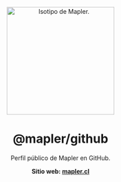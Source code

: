 <p align="center">
  <a href="https://www.mapler.cl/">
    <picture>
      <source media="(prefers-color-scheme: dark)" srcset="https://assets.mapler.cl/mail/zinc-300/pajaro@0.5x.png">
      <source media="(prefers-color-scheme: light)" srcset="https://assets.mapler.cl/mail/mapler-red-500/pajaro@0.5x.png">
      <img alt="Isotipo de Mapler." width="250" height="250" src="https://assets.mapler.cl/mail/mapler-red-500/pajaro@0.5x.png">
    </picture>
  </a>
  <h1 align="center">@mapler/github</h1>
  <p align="center">Perfil público de Mapler en GitHub.</p>
  <p align="center"><strong>Sitio web:<strong> <a href="https://mapler.cl">mapler.cl</a></p>
</p>
